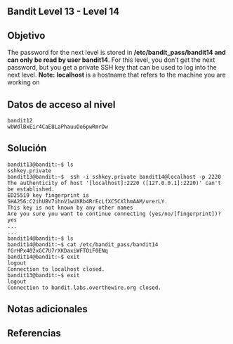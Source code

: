 ## Bandit Level 13 - Level 14

## Objetivo
The password for the next level is stored in **/etc/bandit_pass/bandit14 and can only be read by user bandit14**. For this level, you don’t get the next password, but you get a private SSH key that can be used to log into the next level. **Note:** **localhost** is a hostname that refers to the machine you are working on
## Datos de acceso al nivel
```
bandit12
wbWdlBxEir4CaE8LaPhauuOo6pwRmrDw
```
## Solución
```
bandit13@bandit:~$ ls
sshkey.private
bandit13@bandit:~$  ssh -i sshkey.private bandit14@localhost -p 2220
The authenticity of host '[localhost]:2220 ([127.0.0.1]:2220)' can't be established.
ED25519 key fingerprint is SHA256:C2ihUBV7ihnV1wUXRb4RrEcLfXC5CXlhmAAM/urerLY.
This key is not known by any other names
Are you sure you want to continue connecting (yes/no/[fingerprint])? yes
...
...
bandit14@bandit:~$ ls
bandit14@bandit:~$ cat /etc/bandit_pass/bandit14
fGrHPx402xGC7U7rXKDaxiWFTOiF0ENq
bandit14@bandit:~$ exit
logout
Connection to localhost closed.
bandit13@bandit:~$ exit
logout
Connection to bandit.labs.overthewire.org closed.
```
## Notas adicionales
## Referencias